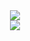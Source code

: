 <!--# cars-->

<div align="center">
    <img src="https://64.media.tumblr.com/2bbe6d2b5b8d8170d0c6ff0be852cd40/30c58b19501644e2-c7/s540x810/599cf340facc078ea2c8414b860b48f02d2ac4a4.gifv">
<div>

<div align="center">
    <img src="https://64.media.tumblr.com/8e031c1e39f07c198ab2de34da458286/30c58b19501644e2-fd/s540x810/03c73aa4e4bd2b587a1221e16e4bc64e01924035.gifv">
<div>
